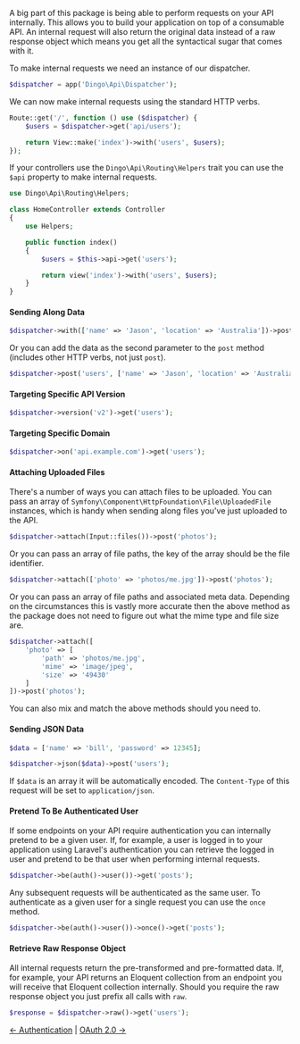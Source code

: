 A big part of this package is being able to perform requests on your API internally. This allows you to build your application on top of a consumable API. An internal request will also return the original data instead of a raw response object which means you get all the syntactical sugar that comes with it.

To make internal requests we need an instance of our dispatcher.

```php
$dispatcher = app('Dingo\Api\Dispatcher');
```

We can now make internal requests using the standard HTTP verbs.

```php
Route::get('/', function () use ($dispatcher) {
    $users = $dispatcher->get('api/users');

    return View::make('index')->with('users', $users);
});
```

If your controllers use the `Dingo\Api\Routing\Helpers` trait you can use the `$api` property to make internal requests.

```php
use Dingo\Api\Routing\Helpers;

class HomeController extends Controller
{
    use Helpers;

    public function index()
    {
        $users = $this->api->get('users');

        return view('index')->with('users', $users);
    }
}
```

#### Sending Along Data

```php
$dispatcher->with(['name' => 'Jason', 'location' => 'Australia'])->post('users');
```

Or you can add the data as the second parameter to the `post` method (includes other HTTP verbs, not just `post`).

```php
$dispatcher->post('users', ['name' => 'Jason', 'location' => 'Australia']);
```

#### Targeting Specific API Version

```php
$dispatcher->version('v2')->get('users');
```

#### Targeting Specific Domain

```php
$dispatcher->on('api.example.com')->get('users');
```

#### Attaching Uploaded Files

There's a number of ways you can attach files to be uploaded. You can pass an array of `Symfony\Component\HttpFoundation\File\UploadedFile` instances, which is handy when sending along files you've just uploaded to the API.

```php
$dispatcher->attach(Input::files())->post('photos');
```

Or you can pass an array of file paths, the key of the array should be the file identifier.

```php
$dispatcher->attach(['photo' => 'photos/me.jpg'])->post('photos');
```

Or you can pass an array of file paths and associated meta data. Depending on the circumstances this is vastly more accurate then the above method as the package does not need to figure out what the mime type and file size are.

```php
$dispatcher->attach([
    'photo' => [
        'path' => 'photos/me.jpg',
        'mime' => 'image/jpeg',
        'size' => '49430'
    ]
])->post('photos');
```

You can also mix and match the above methods should you need to.

#### Sending JSON Data

```php
$data = ['name' => 'bill', 'password' => 12345];

$dispatcher->json($data)->post('users');
```

If `$data` is an array it will be automatically encoded. The `Content-Type` of this request will be set to `application/json`.

#### Pretend To Be Authenticated User

If some endpoints on your API require authentication you can internally pretend to be a given user. If, for example, a user is logged in to your application using Laravel's authentication you can retrieve the logged in user and pretend to be that user when performing internal requests.

```php
$dispatcher->be(auth()->user())->get('posts');
```

Any subsequent requests will be authenticated as the same user. To authenticate as a given user for a single request you can use the `once` method.

```php
$dispatcher->be(auth()->user())->once()->get('posts');
```

#### Retrieve Raw Response Object

All internal requests return the pre-transformed and pre-formatted data. If, for example, your API returns an Eloquent collection from an endpoint you will receive that Eloquent collection internally. Should you require the raw response object you just prefix all calls with `raw`.

```php
$response = $dispatcher->raw()->get('users');
```

[← Authentication](https://github.com/dingo/api/wiki/Authentication) | [OAuth 2.0 →](https://github.com/dingo/api/wiki/OAuth-2.0)
